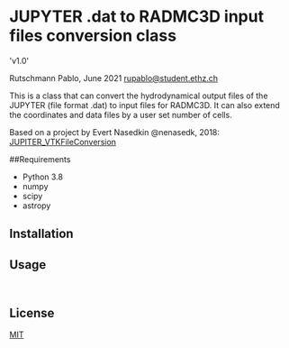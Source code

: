 # JUPYTER .dat to RADMC3D input files conversion class

'v1.0'

Rutschmann Pablo, June 2021
rupablo@student.ethz.ch

This is a class that can convert the hydrodynamical output files of the JUPYTER (file format .dat) to input files for RADMC3D. It can also extend the coordinates and data files by a user set number of cells. 

Based on a project by Evert Nasedkin @nenasedk, 2018: [JUPITER_VTKFileConversion](https://github.com/nenasedk/JUPITER_VTKFileConversion)

##Requirements
* Python 3.8
* numpy
* scipy
* astropy


## Installation


## Usage

```


```


## License
[MIT](https://choosealicense.com/licenses/mit/)
